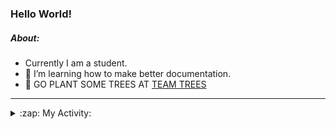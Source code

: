 ### Hello World!

##### About:
- Currently I am a student.
- 🌱 I’m learning how to make better documentation.
- 🌱 GO PLANT SOME TREES AT [TEAM TREES](https://teamtrees.org/)

---
<details>
  <summary>:zap: My Activity:</summary>
  
<!--START_SECTION:waka-->
![Code Time](http://img.shields.io/badge/Code%20Time-1%2C111%20hrs%208%20mins-blue)

**I'm a Night 🦉** 

```text
🌞 Morning                1428 commits        ██░░░░░░░░░░░░░░░░░░░░░░░   09.29 % 
🌆 Daytime                5256 commits        █████████░░░░░░░░░░░░░░░░   34.18 % 
🌃 Evening                4484 commits        ███████░░░░░░░░░░░░░░░░░░   29.16 % 
🌙 Night                  4209 commits        ███████░░░░░░░░░░░░░░░░░░   27.37 % 
```
📅 **I'm Most Productive on Wednesday** 

```text
Monday                   2321 commits        ████░░░░░░░░░░░░░░░░░░░░░   15.09 % 
Tuesday                  1887 commits        ███░░░░░░░░░░░░░░░░░░░░░░   12.27 % 
Wednesday                3589 commits        ██████░░░░░░░░░░░░░░░░░░░   23.34 % 
Thursday                 2003 commits        ███░░░░░░░░░░░░░░░░░░░░░░   13.03 % 
Friday                   1531 commits        ██░░░░░░░░░░░░░░░░░░░░░░░   09.96 % 
Saturday                 1377 commits        ██░░░░░░░░░░░░░░░░░░░░░░░   08.95 % 
Sunday                   2669 commits        ████░░░░░░░░░░░░░░░░░░░░░   17.36 % 
```


📊 **This Week I Spent My Time On** 

```text
🔥 Editors: 
VS Code                  11 hrs 16 mins      █████████████████████████   100.00 % 

🐱‍💻 Projects: 
praise                   5 hrs 43 mins       █████████████░░░░░░░░░░░░   50.70 % 
skillgraff               2 hrs 48 mins       ██████░░░░░░░░░░░░░░░░░░░   24.89 % 
CSF22                    2 hrs 44 mins       ██████░░░░░░░░░░░░░░░░░░░   24.39 % 
ai                       0 secs              ░░░░░░░░░░░░░░░░░░░░░░░░░   00.03 % 
```


 Last Updated on 20/04/2023 00:13:15 UTC
<!--END_SECTION:waka-->
</details>
